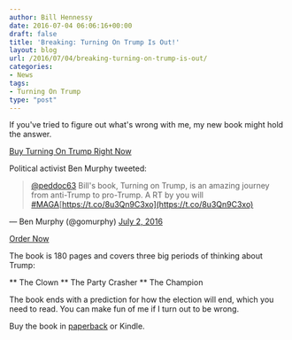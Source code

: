 ```yaml
---
author: Bill Hennessy
date: 2016-07-04 06:06:16+00:00
draft: false
title: 'Breaking: Turning On Trump Is Out!'
layout: blog
url: /2016/07/04/breaking-turning-on-trump-is-out/
categories:
- News
tags:
- Turning On Trump
type: "post"
---
```


If you've tried to figure out what's wrong with me, my new book might hold the answer.

[Buy Turning On Trump Right Now](https://www.createspace.com/6282532)

Political activist Ben Murphy tweeted:



> 

> 
> [@peddoc63](https://twitter.com/peddoc63) Bill's book, Turning on Trump, is an amazing journey from anti-Trump to pro-Trump. A RT by you will [#MAGA](https://twitter.com/hashtag/MAGA?src=hash)[https://t.co/8u3Qn9C3xo](https://t.co/8u3Qn9C3xo)
> 
> 
— Ben Murphy (@gomurphy) [July 2, 2016](https://twitter.com/gomurphy/status/749309949193310208)



[Order Now](https://www.createspace.com/6282532)

The book is 180 pages and covers three big periods of thinking about Trump:




** The Clown
** The Party Crasher
** The Champion


The book ends with a prediction for how the election will end, which you need to read. You can make fun of me if I turn out to be wrong.

Buy the book in [paperback](https://www.createspace.com/6282532) or Kindle.


